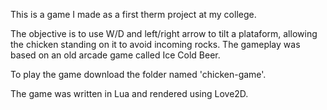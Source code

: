 This is a game I made as a first therm project at my college.

The objective is to use W/D and left/right arrow to tilt a plataform, allowing the chicken standing on it to avoid incoming rocks. 
The gameplay was based on an old arcade game called Ice Cold Beer.

To play the game download the folder named 'chicken-game'.
 
The game was written in Lua and rendered using Love2D.
